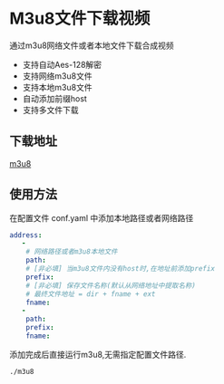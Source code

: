 # M3u8文件下载视频
通过m3u8网络文件或者本地文件下载合成视频
- 支持自动Aes-128解密
- 支持网络m3u8文件
- 支持本地m3u8文件
- 自动添加前缀host
- 支持多文件下载


## 下载地址
[m3u8](http://git.kaidon.cn/don178/m3u8/releases)

## 使用方法
在配置文件 conf.yaml 中添加本地路径或者网络路径
```yaml
address:
   - 
    # 网络路径或者m3u8本地文件
    path: 
    # [非必填] 当m3u8文件内没有host时,在地址前添加prefix 
    prefix: 
    # [非必填] 保存文件名称(默认从网络地址中提取名称)
    # 最终文件地址 = dir + fname + ext
    fname: 
   - 
    path: 
    prefix: 
    fname: 
```

添加完成后直接运行m3u8,无需指定配置文件路径.

```shell
./m3u8
```